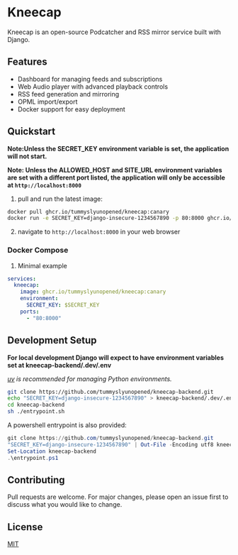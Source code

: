 # Kneecap

Kneecap is an open-source Podcatcher and RSS mirror service built with Django. 

## Features
- Dashboard for managing feeds and subscriptions
- Web Audio player with advanced playback controls
- RSS feed generation and mirroring
- OPML import/export
- Docker support for easy deployment

## Quickstart

**Note:Unless the SECRET_KEY environment variable is set, the application will not start.**

**Note: Unless the ALLOWED_HOST and SITE_URL environment variables are set with a different port listed, the application will only be accessible at `http://localhost:8000`**

1. pull and run the latest image:

```bash
docker pull ghcr.io/tummyslyunopened/kneecap:canary
docker run -e SECRET_KEY=django-insecure-1234567890 -p 80:8000 ghcr.io/tummyslyunopened/kneecap:canary
```

2. navigate to `http://localhost:8000` in your web browser


### Docker Compose

1. Minimal example
```yml
services:
  kneecap:
    image: ghcr.io/tummyslyunopened/kneecap:canary
    environment:
      SECRET_KEY: $SECRET_KEY
    ports:
      - "80:8000"
```

## Development Setup 

**For local development Django will expect to have environment variables set at kneecap-backend/.dev/.env**

*[uv](https://github.com/astral-sh/uv) is recommended for managing Python environments.*

```bash
git clone https://github.com/tummyslyunopened/kneecap-backend.git
echo "SECRET_KEY=django-insecure-1234567890" > kneecap-backend/.dev/.env
cd kneecap-backend
sh ./entrypoint.sh
```

A powershell entrypoint is also provided:
```powershell
git clone https://github.com/tummyslyunopened/kneecap-backend.git
"SECRET_KEY=django-insecure-1234567890" | Out-File -Encoding utf8 kneecap-backend/.dev/.env
Set-Location kneecap-backend
.\entrypoint.ps1
```

## Contributing
Pull requests are welcome. For major changes, please open an issue first to discuss what you would like to change.

## License
[MIT](LICENSE)
